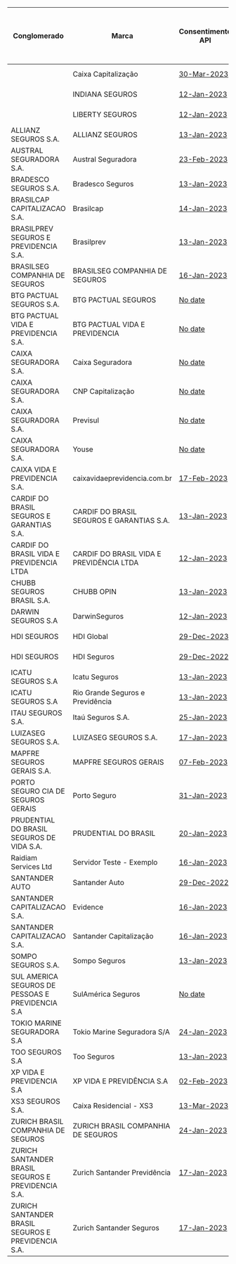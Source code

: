 |                         Conglomerado                          |                     Marca                     |                                                                                                                 Consentimento API                                                                                                                  |                                                                                                                                                     Dados Cadastrais (PF) API                                                                                                                                                     |                                                                                                                                                      Dados Cadastrais (PJ) API                                                                                                                                                      |                                                                                                                         Resources API                                                                                                                         | Aceitação e Sucursal no exterior API | Riscos Financeiros API |                                                                                                                              Patrimonial API                                                                                                                              | Responsabilidade API |
|----------------------------------------------------|-------------------------------------------|------------------------------------------------------------------------------------------------------------------------------------------------------------------------------------------------------------------------------------|-----------------------------------------------------------------------------------------------------------------------------------------------------------------------------------------------------------------------------------------------------------------------------------------------------------|-------------------------------------------------------------------------------------------------------------------------------------------------------------------------------------------------------------------------------------------------------------------------------------------------------------|---------------------------------------------------------------------------------------------------------------------------------------------------------------------------------------------------------------------------------------------------|---|---|-------------------------------------------------------------------------------------------------------------------------------------------------------------------------------------------------------------------------------------------------------------|---|
|                                                    | Caixa Capitalização                       | [30-Mar-2023](https://github.com/br-openinsurance/Conformance/blob/main/submissions/functional/consents/1.0.0/38155804_Caixa%20Capitalização%20Auth%20Server%20v1.0.0_consents_v1_13-01-2023.zip)                                  | [24-Feb-2023](https://github.com/br-openinsurance/Conformance/blob/09cfe671c22f381d955bab1666a6fe62165542a5/submissions/functional/personal/1.0.0/38155804_Caixa%20Capitaliza%C3%A7%C3%A3o%20Auth%20Server%20v1.0.0_personal_v1_24-02-2023.zip)                                                           |                                                                                                                                                                                                                                                                                                             | [13-Jan-2023](https://github.com/br-openinsurance/Conformance/blob/main/submissions/functional/resources/1.0.0/38155804_Caixa%20Capitalização%20Auth%20Server%20v1.0.0_resources_v1_13-01-2023.zip)                                               |   |   |                                                                                                                                                                                                                                                             |   |
|                                                    | INDIANA SEGUROS                           | [12-Jan-2023](https://github.com/br-openinsurance/Conformance/blob/main/submissions/functional/consents/1.0.0/61100145_%20IndianaSeguros_consents_v1_12-01-2023.zip)                                                               | [08-Mar-2023](https://github.com/br-openinsurance/Conformance/blob/main/submissions/functional/personal/1.0.0/61100145_IndianaSeguros-CustomerPersonal-v1_personal_v1_08-03-2023.zip)                                                                                                                     | [01-Mar-2023](https://github.com/br-openinsurance/Conformance/blob/main/documents/dummy_files/Test-OPIN.zip)                                                                                                                                                                                                | [12-Jan-2023](https://github.com/br-openinsurance/Conformance/blob/main/submissions/functional/resources/1.0.0/61100145_%20IndianaSeguros_resources_v1_12-01-2023.zip)                                                                            |   |   |                                                                                                                                                                                                                                                             |   |
|                                                    | LIBERTY SEGUROS                           | [12-Jan-2023](https://github.com/br-openinsurance/Conformance/blob/main/submissions/functional/consents/1.0.0/61550141_LibertySeguros_consents_v1_12-01-2023.zip)                                                                  | [01-Mar-2023](https://github.com/br-openinsurance/Conformance/blob/1835581bd55cb2a04ce86501e7059b1f43c4b425/submissions/functional/personal/1.0.0/61550141_LibertySeguros-CustomerPersonal-v1_personal_v1_01-03-2023.zip)                                                                                 | [01-Mar-2023](https://github.com/br-openinsurance/Conformance/blob/main/documents/dummy_files/Test-OPIN.zip)                                                                                                                                                                                                | [12-Jan-2023](https://github.com/br-openinsurance/Conformance/blob/main/submissions/functional/resources/1.0.0/61550141_LibertySeguros_resources_v1_12-01-2023.zip)                                                                               |   |   | [20-Mar-2023](https://github.com/br-openinsurance/Conformance/blob/24b04726a2fa5d31341d3603ec5da6f79e206fd7/submissions/functional/patrimonial/1.0.0/61550141_LibertySeguros%20Patrimonial%20v1.2_patrimonial_v1-RL-CR-CC-RE-RD-GE_20-03-2023.zip)          |   |
| ALLIANZ SEGUROS S.A.                               | ALLIANZ SEGUROS                           | [13-Jan-2023](https://github.com/br-openinsurance/Conformance/blob/main/submissions/functional/consents/1.0.0/61573796_Nexus%20for%20Open%20Insurance%20as%20of%20December%202022_consents_v1_13-01-2023.zip)                      |                                                                                                                                                                                                                                                                                                           |                                                                                                                                                                                                                                                                                                             | [13-Jan-2023](https://github.com/br-openinsurance/Conformance/blob/main/submissions/functional/resources/1.0.0/61573796_Nexus%20for%20Open%20Insurance%20as%20of%20December%202022_resources_v1_13-01-2023.zip)                                   |   |   |                                                                                                                                                                                                                                                             |   |
| AUSTRAL SEGURADORA S.A.                            | Austral Seguradora                        | [23-Feb-2023](https://github.com/br-openinsurance/Conformance/blob/579dd2c513d64b77965f3804c9962be1a1949073/submissions/functional/consents/1.0.0/11521976_AUSTRAL%20SEGURADORA_consents_v1_23-02-2023.zip)                        | [16-Mar-2023](https://github.com/br-openinsurance/Conformance/blob/07f6c0dc935949eee116ffe33563d56568e94cbc/submissions/functional/personal/1.0.0/11521976_AUSTRAL%20SEGURADORA_personal_v1_16-03-2023.zip)                                                                                               | [02-Mar-2023](https://github.com/br-openinsurance/Conformance/blob/c9b379f244c66d11fecae42e2846ed00f14af869/submissions/functional/business/1.0.0/11521976_AUSTRAL%20SEGURADORA_business_v1_02-03-2023.zip)                                                                                                 | [23-Feb-2023](https://github.com/br-openinsurance/Conformance/raw/main/submissions/functional/resources/1.0.0/11521976_AUSTRAL%20SEGURADORA_resources_v1_23-02-2023.zip)                                                                          |   |   | [08-Feb-2023](https://github.com/br-openinsurance/Conformance/blob/main/documents/dummy_files/Test-OPIN.zip)                                                                                                                                                |   |
| BRADESCO SEGUROS S.A.                              | Bradesco Seguros                          | [13-Jan-2023](https://github.com/br-openinsurance/Conformance/blob/main/submissions/functional/consents/1.0.0/33055146_1.0_consents_v1_13-01-2023.zip)                                                                             | [08-Mar-2023](https://github.com/br-openinsurance/Conformance/blob/main/submissions/functional/personal/1.0.0/33055146_1.0_personal_v1_08-03-2023.zip)                                                                                                                                                    | [15-Mar-2023](https://github.com/br-openinsurance/Conformance/blob/24f2b6b54b739af4a1ec35bfa93244a115d6a4ca/submissions/functional/business/1.0.0/33055146_1.0_business_v1_16-03-2023.zip)                                                                                                                  | [31-Jan-2023](https://github.com/br-openinsurance/Conformance/raw/main/submissions/functional/resources/1.0.0/33055146_1.0_resources_v1_30-01-2023.zip)                                                                                           |   |   | [17-Mar-2023](https://github.com/br-openinsurance/Conformance/blob/a42de607b54e079573c6a921b2c61fb7623508e8/submissions/functional/patrimonial/1.0.0/33055146_1.0_patrimonial_v1-RL_16-03-2023.zip)                                                         |   |
| BRASILCAP CAPITALIZACAO S.A.                       | Brasilcap                                 | [14-Jan-2023](https://github.com/br-openinsurance/Conformance/blob/main/submissions/functional/consents/1.0.0/15138043_Pedido%20Certificação%20-%20consentimento%20-%20Brasilcap%20Capitalização%20S.A_consents_v1_14-01-2023.zip) | [28-Feb-2023](https://github.com/br-openinsurance/Conformance/blob/main/submissions/functional/personal/1.0.0/15138043_Brasilcap%20Capitalização%20OpinInsurance%20v1_personal_v1_28-02-2023.zip)                                                                                                         | [13-Mar-2023](https://github.com/br-openinsurance/Conformance/blob/12beef6d48fd321d05edc171633d7a9ec16c74d5/submissions/functional/business/1.0.0/15138043_Brasilcap%20Capitaliza%C3%A7%C3%A3o%20OpinInsurance%20v1_business_v1_13-03-2023.zip)                                                             | [19-Jan-2023](https://github.com/br-openinsurance/Conformance/raw/main/submissions/functional/resources/1.0.0/15138043_Pedido%20certifica%C3%A7%C3%A3o%20-%20recurso%20-%20Brasilcap%20Capitaliza%C3%A7%C3%A3o%20S.A_resources_v1_19-01-2023.zip) |   |   |                                                                                                                                                                                                                                                             |   |
| BRASILPREV SEGUROS E PREVIDENCIA S.A.              | Brasilprev                                | [13-Jan-2023](https://github.com/br-openinsurance/Conformance/blob/main/submissions/functional/consents/1.0.0/27665207_brasilprev2022_consents_v1_13-01-2023.zip)                                                                  | [24-Feb-2023](https://github.com/br-openinsurance/Conformance/blob/e3ca0cc0a1c70edcbb4208b63a9aef4d79994295/submissions/functional/personal/1.0.0/27665207_brasilprev2022%20PersonalData_personal_v1_01-03-2023.zip)                                                                                      | [24-Feb-2023](https://github.com/br-openinsurance/Conformance/blob/main/submissions/functional/business/1.0.0/27665207_brasilprev2023BusinessData_business_v1_24-02-2023.zip)                                                                                                                               | [12-Jan-2023](https://github.com/br-openinsurance/Conformance/blob/main/submissions/functional/resources/1.0.0/27665207_brasilprev2022_resources_v1_12-01-2023.zip)                                                                               |   |   |                                                                                                                                                                                                                                                             |   |
| BRASILSEG COMPANHIA DE SEGUROS                     | BRASILSEG COMPANHIA DE SEGUROS            | [16-Jan-2023](https://github.com/br-openinsurance/Conformance/blob/main/submissions/functional/consents/1.0.0/28196889_Opus%20Open%20Insurance%20v1_consents_v1_13-01-2023.zip)                                                    | [05-Mar-2023](https://github.com/br-openinsurance/Conformance/raw/main/submissions/functional/personal/1.0.0/28196889_Opus%20Open%20Insurance%20v1%204.1.43_personal_v1_24-02-2023.zip)                                                                                                                   | [03-Mar-2023](https://github.com/br-openinsurance/Conformance/blob/73b0722bff770f3119e8835dfc528daa92edffca/submissions/functional/business/1.0.0/28196889_Opus%20Open%20Insurance%20v1_business_v1_24-02-2023.zip)                                                                                         | [16-Jan-2023](https://github.com/br-openinsurance/Conformance/blob/main/submissions/functional/resources/1.0.0/28196889_Opus%20Open%20Insurance%20v1_resources_v1_12-01-2023.zip)                                                                 |   |   | [03-Mar-2023](https://github.com/br-openinsurance/Conformance/blob/2d6eef9c286d28d909a2992320f99323b5d39d7b/submissions/functional/patrimonial/1.0.0/28196889_Opus%20Open%20Insurance%20v1%204.1.43_patrimonial_v1-RL_24-02-2023.zip)                       |   |
| BTG PACTUAL SEGUROS S.A.                           | BTG PACTUAL SEGUROS                       | [No date](https://github.com/br-openinsurance/Conformance/blob/main/submissions/functional/consents/1.0.0/32724962_BTG%20Seguros%20Open%20Insurance%20Auth%20Server%201.0_consents_v1_18-01-2023.zip)                              |                                                                                                                                                                                                                                                                                                           | [No date](https://github.com/br-openinsurance/Conformance/raw/main/submissions/functional/business/1.0.0/32724962_BTG%20Pactual%20Seguros%20OPIN%20v1.0.0_business_v1_26-02-2023.zip)                                                                                                                       | [No date](https://github.com/br-openinsurance/Conformance/blob/main/submissions/functional/resources/1.0.0/32724962_BTG%20Seguros%20Open%20Insurance%20Auth%20Server%201.0_resources_v1_18-01-2023.zip)                                           |   |   |                                                                                                                                                                                                                                                             |   |
| BTG PACTUAL VIDA E PREVIDENCIA S.A.                | BTG PACTUAL VIDA E PREVIDENCIA            | [No date](https://github.com/br-openinsurance/Conformance/blob/main/submissions/functional/consents/1.0.0/19449767_BTG%20Previdencia%20Open%20Insurance%20Auth%20Server%201.0_consents_v1_20-01-2023.zip)                          |                                                                                                                                                                                                                                                                                                           |                                                                                                                                                                                                                                                                                                             | [No date](https://github.com/br-openinsurance/Conformance/blob/main/submissions/functional/resources/1.0.0/19449767_BTG%20Previdencia%20Open%20Insurance%20Auth%20Server%201.0_resources_v1_18-01-2023.zip)                                       |   |   |                                                                                                                                                                                                                                                             |   |
| CAIXA SEGURADORA S.A.                              | Caixa Seguradora                          | [No date](https://github.com/br-openinsurance/Conformance/blob/main/submissions/functional/consents/1.0.0/34020354_Caixa%20Seguradora_consents_v1_11-01-2023.zip)                                                                  |                                                                                                                                                                                                                                                                                                           |                                                                                                                                                                                                                                                                                                             | [No date](https://github.com/br-openinsurance/Conformance/raw/main/submissions/functional/resources/1.0.0/34020354_CaixaSeguradora_resources_v1_02-03-2023.zip)                                                                                   |   |   | [No date](https://github.com/br-openinsurance/Conformance/blob/5b93c5c704792b6c240b9d7d421516d443fab379/submissions/functional/patrimonial/1.0.0/34020354_Caixa%20Seguradora_patrimonial_v1_04-01-2023.zip)                                                 |   |
| CAIXA SEGURADORA S.A.                              | CNP Capitalização                         | [No date](https://github.com/br-openinsurance/Conformance/blob/main/submissions/functional/consents/1.0.0/01599296_CNPCapitalizacao_consents_v1_20-01-2023.zip)                                                                    | [No date](https://github.com/br-openinsurance/Conformance/blob/85e89b4914ce7b9c1fc169d274579f64194341f0/submissions/functional/personal/1.0.0/01599296_CNPCapitalizacao_personal_v1_01-03-2023.zip)                                                                                                       |                                                                                                                                                                                                                                                                                                             | [No date](https://github.com/br-openinsurance/Conformance/raw/main/submissions/functional/resources/1.0.0/01599296_CNPcap_resources_v1_03-03-2023.zip)                                                                                            |   |   |                                                                                                                                                                                                                                                             |   |
| CAIXA SEGURADORA S.A.                              | Previsul                                  | [No date](https://github.com/br-openinsurance/Conformance/blob/14daefe6e6226235bbd9ce7c50f5fc7118857951/submissions/functional/consents/1.0.0/92751213_Previsul_consents_v1_11-01-2023.zip)                                        | [No date](https://github.com/br-openinsurance/Conformance/blob/main/submissions/functional/personal/1.0.0/92751213_Previsul_personal_v1_06-03-2023.zip)                                                                                                                                                   | [No date](https://github.com/br-openinsurance/Conformance/blob/b8c192acdbf2889ad40330eea225d4342518ab61/submissions/functional/business/1.0.0/92751213_Previsul_business_v1_04-01-2023.zip)                                                                                                                 | [No date](https://github.com/br-openinsurance/Conformance/raw/main/submissions/functional/resources/1.0.0/92751213_%20Previsul_resources_v1_02-03-2023.zip)                                                                                       |   |   | [No date](https://github.com/br-openinsurance/Conformance/blob/5b93c5c704792b6c240b9d7d421516d443fab379/submissions/functional/patrimonial/1.0.0/92751213_Previsul_patrimonial_v1_04-01-2023.zip)                                                           |   |
| CAIXA SEGURADORA S.A.                              | Youse                                     | [No date](https://github.com/br-openinsurance/Conformance/blob/14daefe6e6226235bbd9ce7c50f5fc7118857951/submissions/functional/consents/1.0.0/34020354_Youse_consents_v1_11-01-2023.zip)                                           |                                                                                                                                                                                                                                                                                                           | [No date](https://github.com/br-openinsurance/Conformance/blob/04a20af4dd4ac19b349901d8fbd959d2375a0b80/submissions/functional/business/1.0.0/34020354_Youse_business_v1_01-03-2023.zip)                                                                                                                    | [No date](https://github.com/br-openinsurance/Conformance/raw/main/submissions/functional/resources/1.0.0/24856160_%20Youse_resources_v1_02-03-2023.zip)                                                                                          |   |   |                                                                                                                                                                                                                                                             |   |
| CAIXA VIDA E PREVIDENCIA S.A.                      | caixavidaeprevidencia.com.br              | [17-Feb-2023](https://github.com/br-openinsurance/Conformance/blob/60a8b7872544ae35fb10db8ffef9e9736b3d77c8/submissions/functional/consents/1.0.0/03730204_Caixa%20Vida%20e%20Previd%C3%AAncia%20S.A._consents_v1_17-02-2023.zip)  |                                                                                                                                                                                                                                                                                                           |                                                                                                                                                                                                                                                                                                             | [24-Feb-2023](https://github.com/br-openinsurance/Conformance/blob/88618905f364b7deccdeb4bfc34c267abe261119/submissions/functional/resources/1.0.0/03730204_Caixa%20Vida%20e%20Previd%C3%AAncia%20S.A._resources_v1_24-02-2023.zip)               |   |   |                                                                                                                                                                                                                                                             |   |
| CARDIF DO BRASIL SEGUROS E GARANTIAS S.A.          | CARDIF DO BRASIL SEGUROS E GARANTIAS S.A. | [13-Jan-2023](https://github.com/br-openinsurance/Conformance/blob/main/submissions/functional/consents/1.0.0/08279191_Cardif-Seguros-LinaB3-Opin-v.1.0_consents_v1_13-01-2023.zip)                                                |                                                                                                                                                                                                                                                                                                           |                                                                                                                                                                                                                                                                                                             | [12-Jan-2023](https://github.com/br-openinsurance/Conformance/blob/main/submissions/functional/resources/1.0.0/08279191_Cardif-Seguros-LinaB3-Opin-v.1.0_resources_v1_12-01-2023.zip)                                                             |   |   |                                                                                                                                                                                                                                                             |   |
| CARDIF DO BRASIL VIDA E PREVIDENCIA LTDA           | CARDIF DO BRASIL VIDA E PREVIDÊNCIA LTDA  | [12-Jan-2023](https://github.com/br-openinsurance/Conformance/blob/main/submissions/functional/consents/1.0.0/03546261_Cardif-Vida-LinaB3-Opin-v.1.0_consents_v1_12-01-2023.zip)                                                   |                                                                                                                                                                                                                                                                                                           |                                                                                                                                                                                                                                                                                                             | [12-Jan-2023](https://github.com/br-openinsurance/Conformance/blob/main/submissions/functional/resources/1.0.0/03546261_Cardif-Vida-LinaB3-Opin-v.1.0_resources_v1_12-01-2023.zip)                                                                |   |   |                                                                                                                                                                                                                                                             |   |
| CHUBB SEGUROS BRASIL S.A.                          | CHUBB OPIN                                | [13-Jan-2023](https://github.com/br-openinsurance/Conformance/blob/main/submissions/functional/consents/1.0.0/03502099_Chubb%20Opin%20v1.0_consents_v1_13-01-2023.zip)                                                             | [28-Mar-2023](https://github.com/br-openinsurance/Conformance/blob/main/submissions/functional/personal/1.0.0/03502099_Chubb-Seguros-B3-Lina-Opin-v.1.0_personal_v1_28-03-2023.zip)                                                                                                                       | [22-Mar-2023](https://github.com/br-openinsurance/Conformance/blob/main/submissions/functional/business/1.0.0/03502099_Chubb-Seguros-B3-Lina-Opin-v.1.0_business_v1_21-03-2023.zip)                                                                                                                         | [13-Jan-2023](https://github.com/br-openinsurance/Conformance/blob/main/submissions/functional/resources/1.0.0/03502099_Chubb%20Opin%20v1.0_resources_v1_13-01-2023.zip)                                                                          |   |   | [24-Mar-2023](https://github.com/br-openinsurance/Conformance/blob/main/submissions/functional/patrimonial/1.0.0/03502099_Chubb-Seguros-B3-Lina-Opin-v.1.0_patrimonial_v1-RL-CR-CC-RNRO-GB-LC-RE-AB-RD-GE_20-03-2023.zip)                                   |   |
| DARWIN SEGUROS S.A                                 | DarwinSeguros                             | [12-Jan-2023](https://github.com/br-openinsurance/Conformance/blob/main/submissions/functional/consents/1.0.0/44187990_Darwin-LinaB3-Opin-v.1.0_consents_v1_12-01-2023.zip)                                                        | [01-Sep-2022](https://github.com/br-openinsurance/Conformance/blob/main/submissions/functional/personal/1.0.0/44187990_Darwin-B3-Lina-Opin-v1.0_personal_v1_28-02-2023.zip)                                                                                                                               | [01-Sep-2022](https://github.com/br-openinsurance/Conformance/blob/main/documents/dummy_files/Test-OPIN.zip)                                                                                                                                                                                                | [12-Jan-2023](https://github.com/br-openinsurance/Conformance/blob/main/submissions/functional/resources/1.0.0/44187990_Darwin-LinaB3-Opin-v.1.0_resources_v1_12-01-2023.zip)                                                                     |   |   |                                                                                                                                                                                                                                                             |   |
| HDI SEGUROS                                        | HDI Global                                | [29-Dec-2023](https://github.com/br-openinsurance/Conformance/raw/6269656774d9a527e45488adf65caf2da82e6842/submissions/functional/resources/1.0.0/29980158_HDI-Global-B3-Lina-Opin-v.1.0_resources_v1_23-02-2023.zip)              | [01-Mar-2023](https://github.com/br-openinsurance/Conformance/blob/5f61701a0ef20bf47f5f95c88f08bc424f02d7f2/submissions/functional/personal/1.0.0/18096627_HDI-Global-B3-Lina-Opin-v1.0_personal_v1_28-03-2023.zip)                                                                                       | [01-Mar-2023](https://github.com/br-openinsurance/Conformance/blob/53e9e357d2d6ad1654154dccc14ef8c559bb00f4/submissions/functional/business/1.0.0/18096627_HDI-Global-B3-Lina-Opin-v1_business_v1_01-03-2023.zip)                                                                                           | [29-Dec-2022](https://github.com/br-openinsurance/Conformance/raw/6269656774d9a527e45488adf65caf2da82e6842/submissions/functional/consents/1.0.0/29980158_HDI-Global-B3-Lina-Opin-v.1.0_consents_v1_23-02-2023.zip)                               |   |   |                                                                                                                                                                                                                                                             |   |
| HDI SEGUROS                                        | HDI Seguros                               | [29-Dec-2022](https://github.com/br-openinsurance/Conformance/blob/c5220c61ee2eb1ea90a20c7a7dc8490e11686a53/submissions/functional/consents/1.0.0/29980158_HDI-Seguros-B3-Lina-Opin-v.1.0_consents_v1_16-02-2023.zip)              | [01-Mar-2023](https://github.com/br-openinsurance/Conformance/blob/c81d0c3cbe7d6d19816994272a8256f23598cf28/submissions/functional/personal/1.0.0/29980158_HDI-Seguros-B3-Lina-Opin-v1.0_personal_v1_28-02-2023.zip)                                                                                      | [01-Mar-2023](https://github.com/br-openinsurance/Conformance/blob/5f61701a0ef20bf47f5f95c88f08bc424f02d7f2/submissions/functional/business/1.0.0/29980158_HDI-Seguros-B3-Lina-Opin-v1.0_business_v1_28-03-2023.zip)                                                                                        | [29-Dec-2022](https://github.com/br-openinsurance/Conformance/raw/6269656774d9a527e45488adf65caf2da82e6842/submissions/functional/resources/1.0.0/29980158_HDI-Seguros-B3-Lina-Opin-v.1.0_resources_v1_23-02-2023.zip)                            |   |   | [01-Mar-2023](https://github.com/br-openinsurance/Conformance/blob/91ec46878784e93a79eb0fffc711cc8fe1a7ed00/submissions/functional/patrimonial/1.0.0/29980158_HDI-Seguros-B3-Lina-Opin-v1_patrimonial_v1-RL-CR-CC-RNRO-GB-LC-RE-AB-RD-GE_15-03-2023.zip)    |   |
| ICATU SEGUROS S.A                                  | Icatu Seguros                             | [13-Jan-2023](https://github.com/br-openinsurance/Conformance/blob/main/submissions/functional/consents/1.0.0/42283770_Icatu%20Seguros%20Auth%20Server%20v1.0.0_consents_v1_13-01-2023.zip)                                        | [01-Mar-2023](https://github.com/br-openinsurance/Conformance/blob/0b34a9f4534b7584b337016287d3475bd255a613/submissions/functional/personal/1.0.0/42283770_Icatu%20Seguros%20Auth%20Server%20v1.0.0_personal_v1_01-03-2023.zip)                                                                           |                                                                                                                                                                                                                                                                                                             | [13-Jan-2023](https://github.com/br-openinsurance/Conformance/blob/main/submissions/functional/resources/1.0.0/42283770_Icatu%20Seguros%20Auth%20Server%20v1.0.0_resources_v1_13-01-2023.zip)                                                     |   |   |                                                                                                                                                                                                                                                             |   |
| ICATU SEGUROS S.A                                  | Rio Grande Seguros e Previdência          | [13-Jan-2023](https://github.com/br-openinsurance/Conformance/blob/main/submissions/functional/consents/1.0.0/01582075_Rio%20Grande%20Seguradora%20Auth%20Server%20v1.0.0_consents_v1_13-01-2023.zip)                              | [23-Feb-2023](https://github.com/br-openinsurance/Conformance/blob/5c1f06f3767124e0d066ef962073cbf84506c003/submissions/functional/personal/1.0.0/01582075_Rio%20Grande%20Seguradora%20Auth%20Server%20v1.0.0_personal_v1_23-02-2023.zip)                                                                 |                                                                                                                                                                                                                                                                                                             | [13-Jan-2023](https://github.com/br-openinsurance/Conformance/blob/main/submissions/functional/resources/1.0.0/01582075_Rio%20Grande%20Seguradora%20Auth%20Server%20v1.0.0_resources_v1_13-01-2023.zip)                                           |   |   |                                                                                                                                                                                                                                                             |   |
| ITAU SEGUROS S.A.                                  | Itaú Seguros S.A.                         | [25-Jan-2023](https://github.com/br-openinsurance/Conformance/blob/main/submissions/functional/consents/1.0.0/61557039_CIAM%20consent%20V.1.0%20Janeiro%202023_consents_v1_25-01-2023.zip)                                         |                                                                                                                                                                                                                                                                                                           |                                                                                                                                                                                                                                                                                                             | [25-Jan-2023](https://github.com/br-openinsurance/Conformance/blob/main/submissions/functional/resources/1.0.0/61557039_CIAM%20resource%20V.1.0%20Janeiro%202023_resources_v1_25-01-2023.zip)                                                     |   |   |                                                                                                                                                                                                                                                             |   |
| LUIZASEG SEGUROS S.A.                              | LUIZASEG SEGUROS S.A.                     | [17-Jan-2023](https://github.com/br-openinsurance/Conformance/blob/main/submissions/functional/consents/1.0.0/07746953_LuizaSeg-LinaB3-Opin-v.1.0_consents_v1_17-01-2023.zip)                                                      |                                                                                                                                                                                                                                                                                                           |                                                                                                                                                                                                                                                                                                             | [12-Jan-2023](https://github.com/br-openinsurance/Conformance/blob/main/submissions/functional/resources/1.0.0/07746953_LuizaSeg-LinaB3-Opin-v.1.0_resources_v1_12-01-2023.zip)                                                                   |   |   |                                                                                                                                                                                                                                                             |   |
| MAPFRE SEGUROS GERAIS S.A.                         | MAPFRE SEGUROS GERAIS                     | [07-Feb-2023](https://github.com/br-openinsurance/Conformance/blob/main/submissions/functional/consents/1.0.0/61074175_MAPFRE%20Transmissor%201.0_consents_v1_07-02-2023.zip)                                                      |                                                                                                                                                                                                                                                                                                           |                                                                                                                                                                                                                                                                                                             | [07-Feb-2023](https://github.com/br-openinsurance/Conformance/blob/main/submissions/functional/resources/1.0.0/61074175_MAPFRE%20Transmissor%201.0_resources_v1_07-02-2023.zip)                                                                   |   |   | [30-Jan-2023](https://github.com/br-openinsurance/Conformance/blob/main/submissions/functional/patrimonial/1.0.0/61074175_MAPFRE%20Transmissor%201.0_patrimonial_v1-RL-CR-CC-RNRO-GB-LC-RE-AB-RD-GE_07-02-2023.zip)                                         |   |
| PORTO SEGURO CIA DE SEGUROS GERAIS                 | Porto Seguro                              | [31-Jan-2023](https://github.com/br-openinsurance/Conformance/blob/main/submissions/functional/consents/1.0.0/61198164_Open%20Insurance%20Brazil%20v1.0_consents_v1_31-01-2023.zip)                                                |                                                                                                                                                                                                                                                                                                           |                                                                                                                                                                                                                                                                                                             | [13-Feb-2022](https://github.com/br-openinsurance/Conformance/blob/cad306cb7c69185ec46d546477ae51ebccb8d4b8/submissions/functional/resources/1.0.0/61198164_Open%20Insurance%20Brazil%20v1.0_resources_v1_13-02-2023.zip)                         |   |   |                                                                                                                                                                                                                                                             |   |
| PRUDENTIAL DO BRASIL SEGUROS DE VIDA S.A.          | PRUDENTIAL DO BRASIL                      | [20-Jan-2023](https://github.com/br-openinsurance/Conformance/blob/3bed4db2cb23ae07f82354e753f0c1dc4730c8e9/submissions/functional/consents/1.0.0/33061813_Prudential%20Opin%20v.1.0_consents_v1_17-01-2023.zip)                   |                                                                                                                                                                                                                                                                                                           |                                                                                                                                                                                                                                                                                                             | [20-Jan-2023](https://github.com/br-openinsurance/Conformance/blob/3bed4db2cb23ae07f82354e753f0c1dc4730c8e9/submissions/functional/resources/1.0.0/33061813_Prudential%20Opin%20v.1.0_resources_v1_17-01-2023.zip)                                |   |   |                                                                                                                                                                                                                                                             |   |
| Raidiam Services Ltd                               | Servidor Teste - Exemplo                  | [16-Jan-2023](https://github.com/br-openinsurance/Conformance/blob/main/submissions/functional/consents/1.0.0/33055146_1.0_consents_v1_13-01-2023.zip)                                                                             |                                                                                                                                                                                                                                                                                                           |                                                                                                                                                                                                                                                                                                             |                                                                                                                                                                                                                                                   |   |   |                                                                                                                                                                                                                                                             |   |
| SANTANDER AUTO                                     | Santander Auto                            | [29-Dec-2022](https://github.com/br-openinsurance/Conformance/blob/c5220c61ee2eb1ea90a20c7a7dc8490e11686a53/submissions/functional/consents/1.0.0/30617319_Santander-Auto-B3-Lina-Opin-v.1.0_consents_v1_16-02-2023.zip)           |                                                                                                                                                                                                                                                                                                           | [01-Mar-2023](https://github.com/br-openinsurance/Conformance/blob/53e9e357d2d6ad1654154dccc14ef8c559bb00f4/submissions/functional/business/1.0.0/30617319_Santander-Auto-B3-Lina-Opin-v1_business_v1_01-03-2023.zip)                                                                                       | [29-Dec-2022](https://github.com/br-openinsurance/Conformance/blob/11234f490fe3752c35e2b80e0e1ceb28e9db9c00/submissions/functional/resources/1.0.0/30617319_Santander-Auto-B3-Lina-Opin-v.1.0_resources_v1_16-02-2023.zip)                        |   |   |                                                                                                                                                                                                                                                             |   |
| SANTANDER CAPITALIZACAO S.A.                       | Evidence                                  | [16-Jan-2023](https://github.com/br-openinsurance/Conformance/blob/main/submissions/functional/consents/1.0.0/13615969_EVIDENCE-PREVIDENCIA-SA-CONSENTS-13-JANUARY-2023_consents_v1_16-01-2023.zip)                                | [13-Mar-2023](https://github.com/br-openinsurance/Conformance/blob/main/submissions/functional/personal/1.0.0/13615969_EVIDENCE-PREVIDENCIA-SA-API-CUSTOMER-PERSONAL-01-MAR-2023_personal_v1_28-02-2023.zip)                                                                                              | [13-Mar-2023](https://github.com/br-openinsurance/Conformance/blob/c81d0c3cbe7d6d19816994272a8256f23598cf28/submissions/functional/business/1.0.0/13615969_EVIDENCE-PREVIDENCIA-SA-API-CUSTOMER-BUSINESS-01-MAR-2023_business_v1_01-03-2023.zip)                                                            | [13-Jan-2023](https://github.com/br-openinsurance/Conformance/blob/main/submissions/functional/resources/1.0.0/13615969_EVIDENCE-PREVIDENCIA-SA-API-RESOURCES-13-JANUARY-2023_resources_v1_13-01-2023.zip)                                        |   |   |                                                                                                                                                                                                                                                             |   |
| SANTANDER CAPITALIZACAO S.A.                       | Santander Capitalização                   | [16-Jan-2023](https://github.com/br-openinsurance/Conformance/blob/main/submissions/functional/consents/1.0.0/03209092_SANTANDER-CAPITALIZACAO-SA-CONSENTS-13-JANUARY-2023_consents_v1_16-01-2023.zip)                             | [15-Mar-2023](https://github.com/br-openinsurance/Conformance/blob/92947eb57c5923bb43a1ff8712d64695fdb2fe5e/submissions/functional/personal/1.0.0/03209092_SANTANDER-CAPITALIZACAO-SA-API-CUSTOMER-PERSONAL-01-MAR-2023_personal_v1_28-02-2023.zip)                                                       | [15-Mar-2023](https://github.com/br-openinsurance/Conformance/blob/92947eb57c5923bb43a1ff8712d64695fdb2fe5e/submissions/functional/business/1.0.0/03209092_SANTANDER-CAPITALIZACAO-SA-API-CUSTOMER-BUSINESS-01-MAR-2023_business_v1_01-03-2023.zip)                                                         | [13-Jan-2023](https://github.com/br-openinsurance/Conformance/blob/main/submissions/functional/resources/1.0.0/03209092_SANTANDER-CAPITALIZACAO-SA-API-RESOURCES-13-JANUARY-2023_resources_v1_13-01-2023.zip)                                     |   |   |                                                                                                                                                                                                                                                             |   |
| SOMPO SEGUROS S.A.                                 | Sompo Seguros                             | [13-Jan-2023](https://github.com/br-openinsurance/Conformance/blob/main/submissions/functional/consents/1.0.0/61383493_Sompo%20OPIN%20v1_consents_v1_13-01-2023.zip)                                                               | [01-Mar-2023](https://github.com/br-openinsurance/Conformance/blob/12beef6d48fd321d05edc171633d7a9ec16c74d5/submissions/functional/personal/1.0.0/61383493_Sompo%20OPIN%20v1_personal_v1_01-03-2023.zip)                                                                                                  | [01-Mar-2023](https://github.com/br-openinsurance/Conformance/blob/c81d0c3cbe7d6d19816994272a8256f23598cf28/submissions/functional/business/1.0.0/61383493_Sompo%20OPIN%20v1_business_v1_01-03-2023.zip)                                                                                                    | [19-Jan-2023](https://github.com/br-openinsurance/Conformance/raw/main/submissions/functional/resources/1.0.0/61383493_Sompo%20OPIN%20v1_resources_v1_19-01-2023.zip)                                                                             |   |   | [01-Mar-2023](https://github.com/br-openinsurance/Conformance/blob/main/submissions/functional/patrimonial/1.0.0/61383493_Sompo%20OPIN%20v1_patrimonial_v1-RL_01-03-2023.zip)                                                                               |   |
| SUL AMERICA SEGUROS DE PESSOAS E PREVIDENCIA S.A   | SulAmérica Seguros                        | [No date](https://github.com/br-openinsurance/Conformance/blob/main/submissions/functional/consents/1.0.0/01704513_SulAmericaSeguros_consents_v1_12-01-2023.zip)                                                                   | [24-Feb-2023](https://github.com/br-openinsurance/Conformance/blob/main/submissions/functional/personal/1.0.0/01704513_SulAmérica-Seguros-B3-Lina-Opin-v1.0_personal_v1_28-02-2023.zip)                                                                                                                   | [24-Feb-2023](https://github.com/br-openinsurance/Conformance/blob/main/submissions/functional/business/1.0.0/01704513_SulAm%C3%A9rica-Seguros-B3-Lina-Opin-v1.0_business_v1_01-03-2023.zip)                                                                                                                | [16-Jan-2023](https://github.com/br-openinsurance/Conformance/blob/main/submissions/functional/resources/1.0.0/01704513_SulAmericaSeguros_resources_v1_12-01-2023.zip)                                                                            |   |   |                                                                                                                                                                                                                                                             |   |
| TOKIO MARINE SEGURADORA S.A                        | Tokio Marine Seguradora S/A               | [24-Jan-2023](https://github.com/br-openinsurance/Conformance/blob/bcd59cf6b1bb49708e7b588297076324657acfa1/submissions/functional/consents/1.0.0/33164021_Tokio%20Marine%20Seguradora%20SA_consents_v1_24-01-2023.zip)            |                                                                                                                                                                                                                                                                                                           |                                                                                                                                                                                                                                                                                                             | [24-Jan-2023](https://github.com/br-openinsurance/Conformance/blob/bcd59cf6b1bb49708e7b588297076324657acfa1/submissions/functional/resources/1.0.0/33164021_Tokio%20Marine%20Seguradora%20SA_resources_v1_24-01-2023.zip)                         |   |   |                                                                                                                                                                                                                                                             |   |
| TOO SEGUROS S.A                                    | Too Seguros                               | [13-Jan-2023](https://github.com/br-openinsurance/Conformance/blob/main/submissions/functional/consents/1.0.0/33245762_Too%20Seguros%20Auth%20Server%201.0.0_consents_v1_13-01-2023.zip)                                           | [01-Mar-2023](https://github.com/br-openinsurance/Conformance/raw/main/submissions/functional/personal/1.0.0/33245762_Too%20Seguros%20Auth%20Server%201.0.0_personal_v1_14-02-2023.zip)                                                                                                                   | [01-Mar-2023](https://github.com/br-openinsurance/Conformance/raw/main/submissions/functional/business/1.0.0/33245762_Too%20Seguros%20Auth%20Server%201.0.0_business_v1_14-02-2023.zip)                                                                                                                     | [13-Jan-2023](https://github.com/br-openinsurance/Conformance/blob/main/submissions/functional/resources/1.0.0/33245762_Too%20Seguros%20Auth%20Server%201.0.0_resources_v1_13-10-2023.zip)                                                        |   |   | [01-Mar-2023](https://github.com/br-openinsurance/Conformance/raw/main/submissions/functional/patrimonial/1.0.0/33245762_Too%20Seguros%20Auth%20Server%201.0.0_patrimonial_v1-RL-CR-CC-RNRO-GB-LC-RE-AB-RD-GE_24-02-2023.zip)                               |   |
| XP VIDA E PREVIDENCIA S.A                          | XP VIDA E PREVIDÊNCIA S.A                 | [02-Feb-2023](https://github.com/br-openinsurance/Conformance/blob/331b4628306cfc804547703d385eed7184588ec5/submissions/functional/consents/1.0.0/29408732_XP-Seguros-Opin-1_consents_v1_02-02-2023.zip)                           |                                                                                                                                                                                                                                                                                                           |                                                                                                                                                                                                                                                                                                             | [02-Feb-2023](https://github.com/br-openinsurance/Conformance/blob/main/submissions/functional/resources/1.0.0/29408732_XP-Seguros-Opin-1_resources_v1_02-02-2023.zip)                                                                            |   |   |                                                                                                                                                                                                                                                             |   |
| XS3 SEGUROS S.A.                                   | Caixa Residencial - XS3                   | [13-Mar-2023](https://github.com/br-openinsurance/Conformance/blob/main/submissions/functional/consents/1.0.0/38155802_Functional%20Test%20API%20RESOURCES%20v1.0_consents_v1_28-02-2023.zip)                                      |                                                                                                                                                                                                                                                                                                           |                                                                                                                                                                                                                                                                                                             | [13-Mar-2023](https://github.com/br-openinsurance/Conformance/blob/c81d0c3cbe7d6d19816994272a8256f23598cf28/submissions/functional/resources/1.0.0/38155802_Functional%20Test%20API%20RESOURCES%20v1.0_resources_v1_28-02-2023.zip)               |   |   |                                                                                                                                                                                                                                                             |   |
| ZURICH BRASIL COMPANHIA DE SEGUROS                 | ZURICH BRASIL COMPANHIA DE SEGUROS        | [24-Jan-2023](https://github.com/br-openinsurance/Conformance/blob/main/submissions/functional/consents/1.0.0/96348677_OpenInsurance%20v1.0_consents_v1_24-01-2023.zip)                                                            |                                                                                                                                                                                                                                                                                                           |                                                                                                                                                                                                                                                                                                             | [24-Jan-2023](https://github.com/br-openinsurance/Conformance/blob/main/submissions/functional/consents/1.0.0/96348677_OpenInsurance%20v1.0_consents_v1_24-01-2023.zip)                                                                           |   |   |                                                                                                                                                                                                                                                             |   |
| ZURICH SANTANDER BRASIL SEGUROS E PREVIDENCIA S.A. | Zurich Santander Previdência              | [17-Jan-2023](https://github.com/br-openinsurance/Conformance/blob/main/submissions/functional/consents/1.0.0/87376109_ZURICH-SANTANDER-BRASIL-SEGUROS-E-PREVIDENCIA-SA-API-13-JANUARY-2023_consents_v1_17-01-2023.zip)            | [13-Mar-2023](https://github.com/br-openinsurance/Conformance/blob/main/submissions/functional/personal/1.0.0/87376109_ZURICH-SANTANDER-BRASIL-SEGUROS-E-PREVIDENCIA-SA-MARCA-ZURICH-SANTANDER-PREVIDENCIA-API-CUSTOMER-PERSONAL-01-MAR-2023_personal_v1_28-02-2023.zip)                                  | [13-Mar-2023](https://github.com/br-openinsurance/Conformance/blob/c81d0c3cbe7d6d19816994272a8256f23598cf28/submissions/functional/business/1.0.0/87376109_ZURICH-SANTANDER-BRASIL-SEGUROS-E-PREVIDENCIA-SA-MARCA-ZURICH-SANTANDER-PREVIDENCIA-API-CUSTOMER-BUSINES-01-MAR-2023_business_v1_28-02-2023.zip) | [13-Jan-2023](https://github.com/br-openinsurance/Conformance/blob/main/submissions/functional/resources/1.0.0/87376109_ZURICH-SANTANDER-BRASIL-SEGUROS-E-PREVIDENCIA-SA-API-13-JANUARY-2023_resources_v1_13-01-2023.zip)                         |   |   | [No date](https://github.com/br-openinsurance/Conformance/blob/main/submissions/functional/consents/1.0.0/87376109_ZURICH-SANTANDER-BRASIL-SEGUROS-E-PREVIDENCIA-SA-API-13-JANUARY-2023_consents_v1_17-01-2023.zip)                                         |   |
| ZURICH SANTANDER BRASIL SEGUROS E PREVIDENCIA S.A. | Zurich Santander Seguros                  | [17-Jan-2023](https://github.com/br-openinsurance/Conformance/blob/main/submissions/functional/consents/1.0.0/87376109_ZURICH-SANTANDER-BRASIL-SEGUROS-E-PREVIDENCIA-SA-API-13-JANUARY-2023_consents_v1_17-01-2023.zip)            | [13-Mar-2023](https://github.com/br-openinsurance/Conformance/blob/c81d0c3cbe7d6d19816994272a8256f23598cf28/submissions/functional/personal/1.0.0/87376109_ZURICH-SANTANDER-BRASIL-SEGUROS-E-PREVIDENCIA-SA-MARQUE-ZURICH-SANTANDER-SEGUROS-API-CUSTOMER-PERSONAL-01-MAR-2023_personal_v1_28-02-2023.zip) | [15-Mar-2023](https://github.com/br-openinsurance/Conformance/blob/92947eb57c5923bb43a1ff8712d64695fdb2fe5e/submissions/functional/business/1.0.0/87376109_ZURICH-SANTANDER-BRASIL-SEGUROS-E-PREVIDENCIA-SA-MARCA-ZURICH-SANTANDER-SEGUROS-API-CUSTOMER-BUSINES-01-MAR-2023_business_v1_28-02-2023.zip)     | [13-Jan-2023](https://github.com/br-openinsurance/Conformance/blob/main/submissions/functional/resources/1.0.0/87376109_ZURICH-SANTANDER-BRASIL-SEGUROS-E-PREVIDENCIA-SA-API-13-JANUARY-2023_resources_v1_13-01-2023.zip)                         |   |   | [13-Mar-2023](https://github.com/br-openinsurance/Conformance/blob/main/submissions/functional/patrimonial/1.0.0/87376109_ZURICH-SANTANDER-BRASIL-SEGUROS-E-PREVIDENCIA-SA-MARCA-ZURICH-SANTANDER-SEGUROS-API-PATRIMONIAL_patrimonial_v1-RL_28-02-2023.zip) |   |
